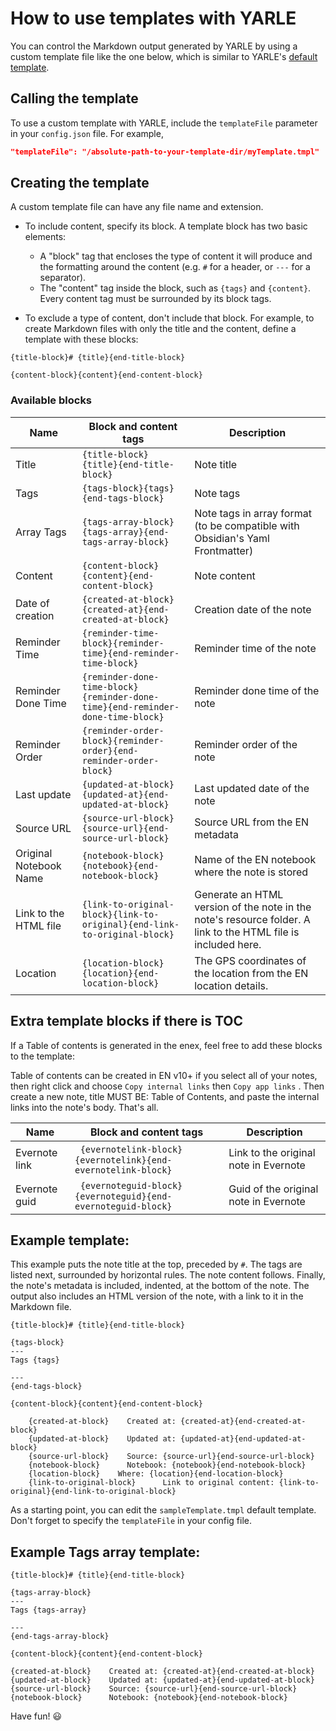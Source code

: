 # How to use templates with YARLE

You can control the Markdown output generated by YARLE by using a custom template file like the one below, which is similar to YARLE's [default template](./src/utils/templates/default-template.ts).

## Calling the template
To use a custom template with YARLE, include the `templateFile` parameter in your `config.json` file. For example,

```json
"templateFile": "/absolute-path-to-your-template-dir/myTemplate.tmpl"
```

## Creating the template

A custom template file can have any file name and extension.

- To include content, specify its block. A template block has two basic elements:
    - A "block" tag that encloses the type of content it will produce and the formatting around the content (e.g. `#` for a header, or `---` for a separator).
    - The "content" tag inside the block, such as `{tags}` and `{content}`. Every content tag must be surrounded by its block tags.

- To exclude a type of content, don't include that block. For example, to create Markdown files with only the title and the content, define a template with these blocks:

```
{title-block}# {title}{end-title-block}

{content-block}{content}{end-content-block}
```

### Available blocks

| Name | Block and content tags | Description |
|-|-|-|
| Title | `{title-block}{title}{end-title-block}` | Note title |
| Tags | `{tags-block}{tags}{end-tags-block}` | Note tags |
| Array Tags |`{tags-array-block}{tags-array}{end-tags-array-block}` | Note tags in array format (to be compatible with Obsidian's Yaml Frontmatter)
| Content | `{content-block}{content}{end-content-block}` | Note content |
| Date of creation | `{created-at-block}{created-at}{end-created-at-block}` | Creation date of the note |
| Reminder Time | `{reminder-time-block}{reminder-time}{end-reminder-time-block}` | Reminder time of the note |
| Reminder Done Time | `{reminder-done-time-block}{reminder-done-time}{end-reminder-done-time-block}` | Reminder done time of the note |
| Reminder Order | `{reminder-order-block}{reminder-order}{end-reminder-order-block}` | Reminder order of the note |
| Last update | `{updated-at-block}{updated-at}{end-updated-at-block}` | Last updated date of the note |
| Source URL | `{source-url-block}{source-url}{end-source-url-block}` | Source URL from the EN metadata|
| Original Notebook Name | `{notebook-block}{notebook}{end-notebook-block}` | Name of the EN notebook where the note is stored |
| Link to the HTML file | `{link-to-original-block}{link-to-original}{end-link-to-original-block}` | Generate an HTML version of the note in the note's resource folder. A link to the HTML file is included here. |
| Location | `{location-block}{location}{end-location-block}` | The GPS coordinates of the location from the EN location details. |

## Extra template blocks if there is TOC

If a Table of contents is generated in the enex, feel free to add these blocks to the template: 

Table of contents can be created in EN v10+ if you select all of your notes, then right click and choose `Copy internal links` then `Copy app links` . Then create a new note, title MUST BE: Table of Contents, and paste the internal links into the note's body. That's all. 

| Name | Block and content tags | Description |
|-|-|-|
| Evernote link |  `{evernotelink-block}{evernotelink}{end-evernotelink-block}`| Link to the original note in Evernote |
| Evernote guid |  `{evernoteguid-block}{evernoteguid}{end-evernoteguid-block}`| Guid of the original note in Evernote |



## Example template:

This example puts the note title at the top, preceded by `#`. The tags are listed next, surrounded by horizontal rules. The note content follows. Finally, the note's metadata is included, indented, at the bottom of the note. The output also includes an HTML version of the note, with a link to it in the Markdown file.

```
{title-block}# {title}{end-title-block}

{tags-block}
---
Tags {tags}

---
{end-tags-block}

{content-block}{content}{end-content-block}

    {created-at-block}    Created at: {created-at}{end-created-at-block}
    {updated-at-block}    Updated at: {updated-at}{end-updated-at-block}
    {source-url-block}    Source: {source-url}{end-source-url-block}
    {notebook-block}      Notebook: {notebook}{end-notebook-block}
    {location-block}    Where: {location}{end-location-block}
    {link-to-original-block}      Link to original content: {link-to-original}{end-link-to-original-block}
```


As a starting point, you can edit the `sampleTemplate.tmpl` default template. Don't forget to specify the `templateFile` in your config file.


## Example Tags array template:
```
{title-block}# {title}{end-title-block}

{tags-array-block}
---
Tags {tags-array}

---
{end-tags-array-block}

{content-block}{content}{end-content-block}

{created-at-block}    Created at: {created-at}{end-created-at-block}
{updated-at-block}    Updated at: {updated-at}{end-updated-at-block}
{source-url-block}    Source: {source-url}{end-source-url-block}
{notebook-block}      Notebook: {notebook}{end-notebook-block}
```
Have fun! 😃
